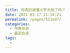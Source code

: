 ```yaml
---
title: 你真的读懂斗罗大陆了吗？
date: 2021-03-17 21:54:21
permalink: /pages/511ed7/
categories:
  - 书房杂货
  - 最近在读
tags:
  - 
---
```

